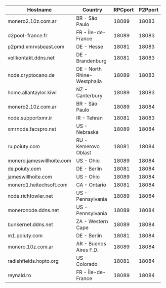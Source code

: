 Hostname | Country | RPCport | P2Pport
--- | --- | --- | ---
monero2.10z.com.ar | BR - São Paulo | 18089 | 18083
d2pool-france.fr | FR - Île-de-France | 18089 | 18083
p2pmd.xmrvsbeast.com | DE - Hesse | 18081 | 18083
vollkontakt.ddns.net | DE - Brandenburg | 18081 | 18083
node.cryptocano.de | DE - North Rhine-Westphalia | 18089 | 18083
home.allantaylor.kiwi | NZ - Canterbury | 18089 | 18083
monero2.10z.com.ar | BR - São Paulo | 18089 | 18084
node.supportxmr.ir | IR - Tehran | 18081 | 18083
xmrnode.facspro.net | US - Nebraska | 18089 | 18084
ru.poiuty.com | RU - Kemerovo Oblast | 18081 | 18084
monero.jameswillhoite.com | US - Ohio | 18089 | 18084
de.poiuty.com | DE - Berlin | 18081 | 18084
jameswillhoite.com | US - Ohio | 18089 | 18084
monero1.heitechsoft.com | CA - Ontario | 18081 | 18084
node.richfowler.net | US - Pennsylvania | 18089 | 18084
moneronode.ddns.net | US - Pennsylvania | 18089 | 18084
bunkernet.ddns.net | ZA - Western Cape | 18089 | 18084
m1.poiuty.com | DE - Berlin | 18081 | 18084
monero.10z.com.ar | AR - Buenos Aires F.D. | 18089 | 18084
radishfields.hopto.org | US - Colorado | 18081 | 18084
reynald.ro | FR - Île-de-France | 18089 | 18084
